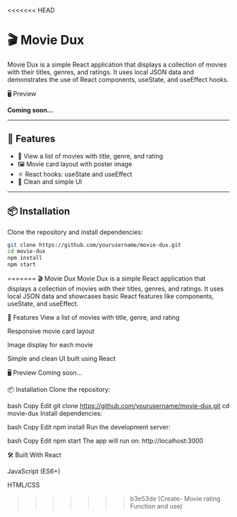 <<<<<<< HEAD
# 🎬 Movie Dux

Movie Dux is a simple React application that displays a collection of movies with their titles, genres, and ratings. It uses local JSON data and demonstrates the use of React components, useState, and useEffect hooks.

🖥️ Preview

**Coming soon...**

---

## 🚀 Features

- 📖 View a list of movies with title, genre, and rating  
- 🖼️ Movie card layout with poster image  
- ⚛️ React hooks: useState and useEffect  
- 🎨 Clean and simple UI  

---

## 📦 Installation

Clone the repository and install dependencies:

```bash
git clone https://github.com/yourusername/movie-dux.git
cd movie-dux
npm install
npm start
```
=======
🎬 Movie Dux
Movie Dux is a simple React application that displays a collection of movies with their titles, genres, and ratings. It uses local JSON data and showcases basic React features like components, useState, and useEffect.

🚀 Features
View a list of movies with title, genre, and rating

Responsive movie card layout

Image display for each movie

Simple and clean UI built using React

🖥️ Preview
Coming soon...

📦 Installation
Clone the repository:

bash
Copy
Edit
git clone https://github.com/yourusername/movie-dux.git
cd movie-dux
Install dependencies:

bash
Copy
Edit
npm install
Run the development server:

bash
Copy
Edit
npm start
The app will run on: http://localhost:3000

🛠️ Built With
React

JavaScript (ES6+)

HTML/CSS
>>>>>>> b3e53de (Create- Movie rating Function and use)
